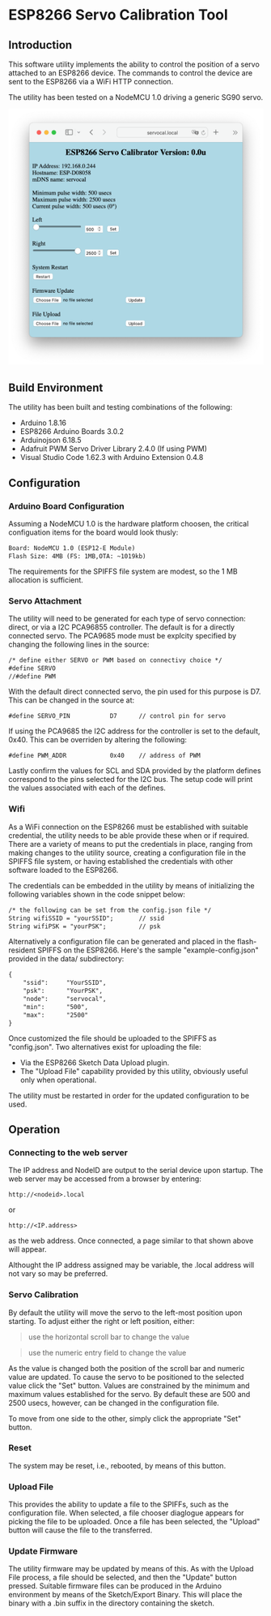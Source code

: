 # ESP8266 Servo Calibration Tool

## Introduction
This software utility implements the ability to control the position of a servo attached to an ESP8266 device.  The commands to control the device are sent to the ESP8266 via a WiFi HTTP connection.

The utility has been tested on a NodeMCU 1.0 driving a generic SG90 servo.

![screenshot](screenshot.png)

## Build Environment
The utility has been built and testing combinations of the following:
- Arduino 1.8.16
- ESP8266 Arduino Boards 3.0.2
- Arduinojson 6.18.5
- Adafruit PWM Servo Driver Library 2.4.0 (If using PWM)
- Visual Studio Code 1.62.3 with Arduino Extension 0.4.8

## Configuration

### Arduino Board Configuration
Assuming a NodeMCU 1.0 is the hardware platform choosen, the critical configuation items for the board would look thusly:
``` 
Board: NodeMCU 1.0 (ESP12-E Module)
Flash Size: 4MB (FS: 1MB,OTA: ~1019kb)
```
The requirements for the SPIFFS file system are modest, so the 1 MB allocation is sufficient.

### Servo Attachment
The utility will need to be generated for each type of servo connection: direct, or via a I2C PCA96855 controller.  The default is for a directly connected servo.  The PCA9685 mode must be explcity specified by changing the following lines in the source:
```
/* define either SERVO or PWM based on connectivy choice */
#define SERVO
//#define PWM
```

With the default direct connected servo, the pin used for this purpose is D7.  This can be changed in the source at:
```
#define SERVO_PIN       	D7		// control pin for servo
```

If using the PCA9685 the I2C address for the controller is set to the default, 0x40.  This can be overriden by altering the following:
```
#define PWM_ADDR        	0x40 	// address of PWM
```
Lastly confirm the values for SCL and SDA provided by the platform defines correspond to the pins selected for the I2C bus.  The setup code will print the values associated with each of the defines.

### Wifi
As a WiFi connection on the ESP8266 must be established with suitable credential, the utility needs to be able provide these when or if required.  There are a variety of means to put the credentials in place, ranging from making changes to the utility source, creating a configuration file in the SPIFFS file system, or having established the credentials with other software loaded to the ESP8266.

The credentials can be embedded in the utility by means of initializing the following variables shown in the code snippet below:

```
/* the following can be set from the config.json file */
String wifiSSID = "yourSSID";		// ssid
String wifiPSK = "yourPSK";			// psk
```

Alternatively a configuration file can be generated and placed in the flash-resident SPIFFS on the ESP8266.  Here's the sample "example-config.json" provided in the data/ subdirectory:
```
{
	"ssid":		"YourSSID",
	"psk": 		"YourPSK",
	"node":		"servocal",
	"min":		"500",
	"max":		"2500"
}
```
Once customized the file should be uploaded to the SPIFFS as "config.json".  Two alternatives exist for uploading the file:

- Via the ESP8266 Sketch Data Upload plugin.
- The "Upload File" capability provided by this utility, obviously useful only when operational.

The utility must be restarted in order for the updated configuration to be used.

## Operation

### Connecting to the web server
The IP address and NodeID are output to the serial device upon startup.  The web server may be accessed from a browser by entering:
```
http://<nodeid>.local
```
or
```
http://<IP.address>
```
as the web address.  Once connected, a page similar to that shown above will appear.

Althought the IP address assigned may be variable, the <nodeid>.local address will not vary so may be preferred.

### Servo Calibration
By default the utility will move the servo to the left-most position upon starting.  To adjust either the right or left position, either:
> use the horizontal scroll bar to change the value

> use the numeric entry field to change the value

As the value is changed both the position of the scroll bar and numeric value are updated.  To cause the servo to be positioned to the selected value click the "Set" button.
Values are constrained by the minimum and maximum values established for the servo.  By default these are 500 and 2500 usecs, however, can be changed in the configuration file.

To move from one side to the other, simply click the appropriate "Set" button.

### Reset
The system may be reset, i.e., rebooted, by means of this button.

### Upload File
This provides the ability to update a file to the SPIFFs, such as the configuration file.  When selected, a file chooser diaglogue appears for picking the file to be uploaded.  Once a file has been selected, the "Upload" button will cause the file to the transferred.

### Update Firmware
The utility firmware may be updated by means of this.  As with the Upload File process, a file should be selected, and then the "Update" button pressed.  Suitable firmware files can be produced in the Arduino environment by means of the Sketch/Export Binary.  This will place the binary with a .bin suffix in the directory containing the sketch.